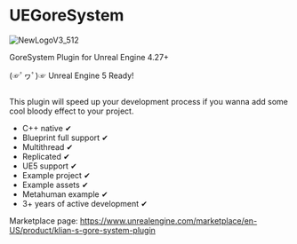 # UEGoreSystem

![NewLogoV3_512](https://user-images.githubusercontent.com/48155922/155427710-c16af04e-2450-4ad0-8878-6dd753f745d0.png)

GoreSystem Plugin for Unreal Engine 4.27+

(☞ﾟヮﾟ)☞ Unreal Engine 5 Ready!

##

This plugin will speed up your development process if you wanna add some cool bloody effect to your project.

- C++ native ✔
- Blueprint full support ✔
- Multithread ✔
- Replicated ✔
- UE5 support ✔
- Example project ✔
- Example assets ✔
- Metahuman example ✔
- 3+ years of active development ✔

Marketplace page: https://www.unrealengine.com/marketplace/en-US/product/klian-s-gore-system-plugin
